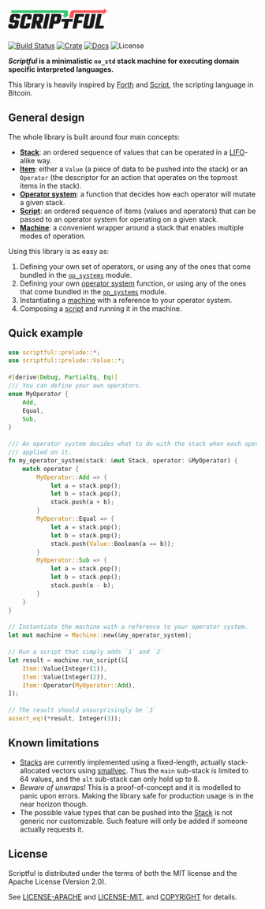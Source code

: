 # ![Scriptful](logo.png)

[![Build Status](https://travis-ci.com/aesedepece/scriptful.svg?branch=master)](https://travis-ci.com/aesedepece/scriptful)
[![Crate](https://img.shields.io/crates/v/scriptful.svg)](https://crates.io/crates/scriptful)
[![Docs](https://docs.rs/scriptful/badge.svg)](https://docs.rs/scriptful)
![License](https://img.shields.io/crates/l/scriptful.svg)

___Scriptful_ is a minimalistic `no_std` stack machine for executing domain specific interpreted languages.__

This library is heavily inspired by [Forth] and [Script][BitcoinScript], the scripting language in Bitcoin.

## General design

The whole library is built around four main concepts:

- __[Stack]__: an ordered sequence of values that can be operated in a [LIFO]-alike way.
- __[Item]__: either a `Value` (a piece of data to be pushed into the stack) or an `Operator` (the descriptor for an action that operates on the topmost items in the stack).
- __[Operator system]__: a function that decides how each operator will mutate a given stack.
- __[Script]__: an ordered sequence of items (values and operators) that can be passed to an operator system for operating on a given stack.
- __[Machine]__: a convenient wrapper around a stack that enables multiple modes of operation.

Using this library is as easy as:

1. Defining your own set of operators, or using any of the ones that come bundled in the [`op_systems`][Operator system] module.
2. Defining your own [operator system][Operator system] function, or using any of the ones that come bundled in the [`op_systems`][Operator system] module.
3. Instantiating a [machine][Machine] with a reference to your operator system.
4. Composing a [script][Script] and running it in the machine.

## Quick example

```rust
use scriptful::prelude::*;
use scriptful::prelude::Value::*;

#[derive(Debug, PartialEq, Eq)]
/// You can define your own operators.
enum MyOperator {
    Add,
    Equal,
    Sub,
}

/// An operator system decides what to do with the stack when each operator is
/// applied on it.
fn my_operator_system(stack: &mut Stack, operator: &MyOperator) {
    match operator {
        MyOperator::Add => {
            let a = stack.pop();
            let b = stack.pop();
            stack.push(a + b);
        }
        MyOperator::Equal => {
            let a = stack.pop();
            let b = stack.pop();
            stack.push(Value::Boolean(a == b));
        }
        MyOperator::Sub => {
            let a = stack.pop();
            let b = stack.pop();
            stack.push(a - b);
        }
    }
}

// Instantiate the machine with a reference to your operator system.
let mut machine = Machine::new(&my_operator_system);

// Run a script that simply adds `1` and `2`
let result = machine.run_script(&[
    Item::Value(Integer(1)),
    Item::Value(Integer(2)),
    Item::Operator(MyOperator::Add),
]);

// The result should unsurprisingly be `3`
assert_eq!(*result, Integer(3));
```

## Known limitations

- [Stacks][Stack] are currently implemented using a fixed-length, actually stack-allocated vectors using [smallvec].
Thus the `main` sub-stack is limited to 64 values, and the `alt` sub-stack can only hold up to 8.
- _Beware of unwraps!_ This is a proof-of-concept and it is modelled to panic upon errors.
Making the library safe for production usage is in the near horizon though.
- The possible value types that can be pushed into the [Stack] is not generic nor customizable.
Such feature will only be added if someone actually requests it.

## License

Scriptful is distributed under the terms of both the MIT license and the Apache License (Version 2.0).

See [LICENSE-APACHE] and [LICENSE-MIT], and [COPYRIGHT] for details.

[Forth]: https://en.wikipedia.org/wiki/Forth_(programming_language)
[BitcoinScript]: https://en.bitcoin.it/wiki/Script
[LIFO]: https://en.wikipedia.org/wiki/Stack_(abstract_data_type)
[Stack]: https://docs.rs/scriptful/latest/scriptful/core/stack/struct.Stack.html
[Item]: https://docs.rs/scriptful/latest/scriptful/core/item/enum.Item.html
[Operator system]: https://docs.rs/scriptful/latest/scriptful/op_systems/
[Script]: https://docs.rs/scriptful/latest/scriptful/core/type.Script.html
[Machine]: https://docs.rs/scriptful/latest/scriptful/core/machine/struct.Machine.html
[smallvec]: https://crates.io/crates/smallvec
[LICENSE-APACHE]: LICENSE-APACHE
[LICENSE-MIT]: LICENSE-MIT
[COPYRIGHT]: COPYRIGHT